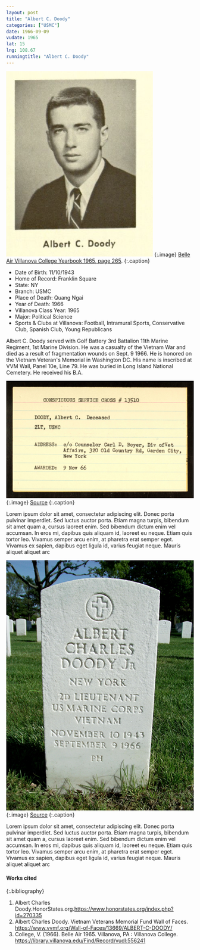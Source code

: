 ```yaml
---
layout: post
title: "Albert C. Doody"
categories: ["USMC"]
date: 1966-09-09
vudate: 1965
lat: 15
lng: 108.67
runningtitle: "Albert C. Doody"
---
```

![Albert C. Doody](images/albertc.doodybelleair.png)
   {:.image}
[Belle Air Villanova College Yearbook 1965, page 265](https://library.villanova.edu/Find/Record/vudl:556241).
  {:.caption}

* Date of Birth: 11/10/1943
* Home of Record: Franklin Square
* State: NY
* Branch: USMC
* Place of Death: Quang Ngai
* Year of Death: 1966
* Villanova Class Year: 1965
* Major: Political Science
* Sports & Clubs at Villanova: Football, Intramural Sports, Conservative Club, Spanish Club, Young Republicans

Albert C. Doody served with Golf Battery 3rd Battalion 11th Marine Regiment, 1st Marine Division. He was a casualty of the Vietnam War and died as a result of fragmentation wounds on Sept. 9 1966. He is honored on the Vietnam Veteran's Memorial in Washington DC. His name is inscribed at VVM Wall, Panel 10e, Line 79. He was buried in Long Island National Cemetery. He received his B.A.

![Medal](images/doodymedal.jpg)
   {:.image}
[Source](https://www.honorstates.org/index.php?id=270335)
  {:.caption}

Lorem ipsum dolor sit amet, consectetur adipiscing elit. Donec porta pulvinar imperdiet. Sed luctus auctor porta. Etiam magna turpis, bibendum sit amet quam a, cursus laoreet enim. Sed bibendum dictum enim vel accumsan. In eros mi, dapibus quis aliquam id, laoreet eu neque. Etiam quis tortor leo. Vivamus semper arcu enim, at pharetra erat semper eget. Vivamus ex sapien, dapibus eget ligula id, varius feugiat neque. Mauris aliquet aliquet arc

![Grave](images/doodygrave.jpg)
  {:.image}
[Source](https://www.honorstates.org/index.php?id=270335)
  {:.caption}

Lorem ipsum dolor sit amet, consectetur adipiscing elit. Donec porta pulvinar imperdiet. Sed luctus auctor porta. Etiam magna turpis, bibendum sit amet quam a, cursus laoreet enim. Sed bibendum dictum enim vel accumsan. In eros mi, dapibus quis aliquam id, laoreet eu neque. Etiam quis tortor leo. Vivamus semper arcu enim, at pharetra erat semper eget. Vivamus ex sapien, dapibus eget ligula id, varius feugiat neque. Mauris aliquet aliquet arc

#### Works cited

{:.bibliography}
1. Albert Charles Doody.HonorStates.org.<https://www.honorstates.org/index.php?id=270335>
2. Albert Charles Doody. Vietnam Veterans Memorial Fund Wall of Faces. <https://www.vvmf.org/Wall-of-Faces/13669/ALBERT-C-DOODY/>
3. College, V. (1966). Belle Air 1965. Villanova, PA : Villanova College. <https://library.villanova.edu/Find/Record/vudl:556241>
